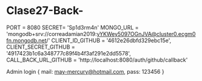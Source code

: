 # Clase27-Back-

PORT = 8080
SECRET= 'Sp1d3rm4n'
MONGO_URL = 'mongodb+srv://correadamian2019:yYKWey5097OGnJVA@cluster0.ecgm0fn.mongodb.net/'
CLIENT_ID_GITHUB = '4612e26dbfd329ebc15e',
CLIENT_SECRET_GITHUB = '4917423b1c6a348777c89f4b4f3af291e2dd5578',
CALL_BACK_URL_GITHUB = 'http://localhost:8080/auth/github/callback'

Admin login {
    mail: may-mercury@hotmail.com,
    pass: 123456
}